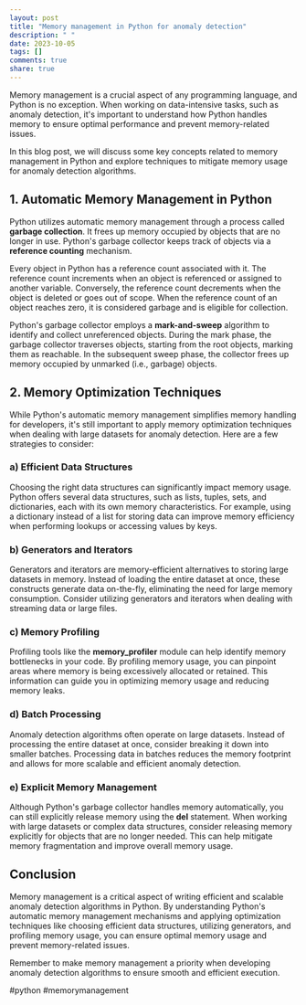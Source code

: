 ```yaml
---
layout: post
title: "Memory management in Python for anomaly detection"
description: " "
date: 2023-10-05
tags: []
comments: true
share: true
---
```


Memory management is a crucial aspect of any programming language, and Python is no exception. When working on data-intensive tasks, such as anomaly detection, it's important to understand how Python handles memory to ensure optimal performance and prevent memory-related issues.

In this blog post, we will discuss some key concepts related to memory management in Python and explore techniques to mitigate memory usage for anomaly detection algorithms.

## 1. Automatic Memory Management in Python

Python utilizes automatic memory management through a process called **garbage collection**. It frees up memory occupied by objects that are no longer in use. Python's garbage collector keeps track of objects via a **reference counting** mechanism.

Every object in Python has a reference count associated with it. The reference count increments when an object is referenced or assigned to another variable. Conversely, the reference count decrements when the object is deleted or goes out of scope. When the reference count of an object reaches zero, it is considered garbage and is eligible for collection.

Python's garbage collector employs a **mark-and-sweep** algorithm to identify and collect unreferenced objects. During the mark phase, the garbage collector traverses objects, starting from the root objects, marking them as reachable. In the subsequent sweep phase, the collector frees up memory occupied by unmarked (i.e., garbage) objects.

## 2. Memory Optimization Techniques

While Python's automatic memory management simplifies memory handling for developers, it's still important to apply memory optimization techniques when dealing with large datasets for anomaly detection. Here are a few strategies to consider:

### a) Efficient Data Structures

Choosing the right data structures can significantly impact memory usage. Python offers several data structures, such as lists, tuples, sets, and dictionaries, each with its own memory characteristics. For example, using a dictionary instead of a list for storing data can improve memory efficiency when performing lookups or accessing values by keys.

### b) Generators and Iterators

Generators and iterators are memory-efficient alternatives to storing large datasets in memory. Instead of loading the entire dataset at once, these constructs generate data on-the-fly, eliminating the need for large memory consumption. Consider utilizing generators and iterators when dealing with streaming data or large files.

### c) Memory Profiling

Profiling tools like the **memory_profiler** module can help identify memory bottlenecks in your code. By profiling memory usage, you can pinpoint areas where memory is being excessively allocated or retained. This information can guide you in optimizing memory usage and reducing memory leaks.

### d) Batch Processing

Anomaly detection algorithms often operate on large datasets. Instead of processing the entire dataset at once, consider breaking it down into smaller batches. Processing data in batches reduces the memory footprint and allows for more scalable and efficient anomaly detection.

### e) Explicit Memory Management

Although Python's garbage collector handles memory automatically, you can still explicitly release memory using the **del** statement. When working with large datasets or complex data structures, consider releasing memory explicitly for objects that are no longer needed. This can help mitigate memory fragmentation and improve overall memory usage.

## Conclusion

Memory management is a critical aspect of writing efficient and scalable anomaly detection algorithms in Python. By understanding Python's automatic memory management mechanisms and applying optimization techniques like choosing efficient data structures, utilizing generators, and profiling memory usage, you can ensure optimal memory usage and prevent memory-related issues.
 
Remember to make memory management a priority when developing anomaly detection algorithms to ensure smooth and efficient execution.

#python #memorymanagement